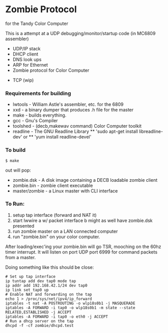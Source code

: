 # Zombie Protocol #
for the Tandy Color Computer

This is a attempt at a UDP debugging/monitor/startup
code (in MC6809 assembler)

* UDP/IP stack
* DHCP client
* DNS look ups
* ARP for Ethernet
* Zombie protocol for Color Computer
- TCP (wip)

### Requirements for building ###

* lwtools  - William Astle's assembler, etc. for the 6809
* xxd      - a binary dumper that produces .h file for the master
* make     - builds everything.
* gcc      - Gnu's Compiler
* toolshed - (decb,makewav command) Color Computer toolkit
* readline - The GNU Readline Library
**     'sudo apt-get install libreadline-dev' or
**         'yum install readline-devel' 

### To build ###
```
$ make
``` 

out will pop:

* zombie.dsk  - A disk image containing a DECB loadable zombie client
* zombie.bin  - zombie client executable
* master/zombie - a Linux master with CLI interface


### To Run: ###

1. setup tap interface (forward and NAT it)
2. start lwwire
    a  w/ packet interface
    b  might as well have zombie.dsk presented
3. run zombie master on a LAN connected computer
4. run "zombie.bin" on your color computer.

After loading/exec'ing  your zombie.bin will  go TSR, mooching  on the
60hz  timer interrupt.   It  will listen  on port  UDP  port 6999  for
command packets from a master.


Doing something like this should be close:
```
# Set up tap interface
ip tuntap add dev tap0 mode tap
ip addr add 192.168.42.1/24 dev tap0
ip link set tap0 up
# Enable NAT and forwarding on the tap
echo 1 > /proc/sys/net/ipv4/ip_forward
iptables -t nat -A POSTROUTING -o wlp18s0b1 -j MASQUERADE
iptables -A FORWARD -i tap0 -o wlp18s0b1 -m state --state RELATED,ESTABLISHED -j ACCEPT
iptables -A FORWARD -i tap0 -o eth0 -j ACCEPT
# Run a dhcp server on the tap
dhcpd -f -cf zombie/dhcpd.test
```
